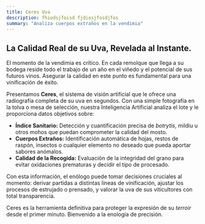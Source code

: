 ```yaml
---
title: Ceres Uva
description: fhiodsjfoisd fjdiosjfosdjfos
summary: "Analiza cuerpos extraños en la vendimia"
---
```



## La Calidad Real de su Uva, Revelada al Instante.

El momento de la vendimia es crítico. En cada remolque que llega a su bodega reside todo el trabajo de un año en el viñedo y el potencial de sus futuros vinos. Asegurar la calidad en este punto es fundamental para una vinificación de éxito.

Presentamos **Ceres**, el sistema de visión artificial que le ofrece una radiografía completa de su uva en segundos. Con una simple fotografía en la tolva o mesa de selección, nuestra Inteligencia Artificial analiza el lote y le proporciona datos objetivos sobre:

* **Índice Sanitario:** Detección y cuantificación precisa de *botrytis*, mildiu u otros mohos que puedan comprometer la calidad del mosto.
* **Cuerpos Extraños:** Identificación automática de hojas, restos de raspón, insectos o cualquier elemento no deseado que pueda aportar sabores anómalos.
* **Calidad de la Recogida:** Evaluación de la integridad del grano para evitar oxidaciones prematuras y decidir el tipo de procesado.

Con esta información, el enólogo puede tomar decisiones cruciales al momento: derivar partidas a distintas líneas de vinificación, ajustar los procesos de estrujado o prensado, y valorar la uva de sus viticultores con total transparencia.

Ceres es la herramienta definitiva para proteger la expresión de su *terroir* desde el primer minuto. Bienvenido a la enología de precisión.